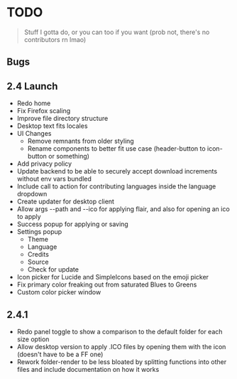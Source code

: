 # TODO

> Stuff I gotta do, or you can too if you want (prob not, there's no contributors rn lmao)

## Bugs

## 2.4 Launch

- Redo home
- Fix Firefox scaling
- Improve file directory structure
- Desktop text fits locales
- UI Changes
  - Remove remnants from older styling
  - Rename components to better fit use case (header-button to icon-button or something)
- Add privacy policy
- Update backend to be able to securely accept download increments without env vars bundled
- Include call to action for contributing languages inside the language dropdown
- Create updater for desktop client
- Allow args --path and --ico for applying flair, and also for opening an ico to apply
- Success popup for applying or saving
- Settings popup
  - Theme
  - Language
  - Credits
  - Source
  - Check for update
- Icon picker for Lucide and SimpleIcons based on the emoji picker
- Fix primary color freaking out from saturated Blues to Greens
- Custom color picker window

## 2.4.1

- Redo panel toggle to show a comparison to the default folder for each size option
- Allow desktop version to apply .ICO files by opening them with the icon (doesn't have to be a FF one)
- Rework folder-render to be less bloated by splitting functions into other files and include documentation on how it works
